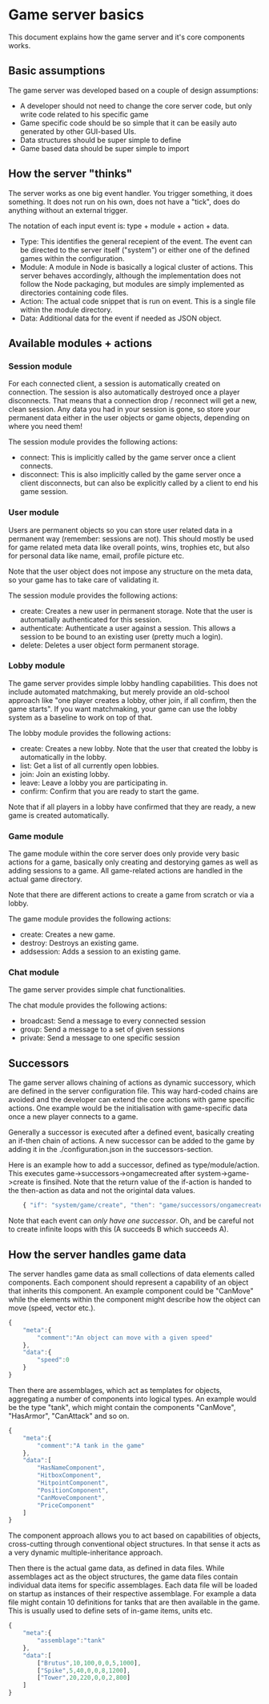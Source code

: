 # Game server basics

This document explains how the game server and it's core components works.

## Basic assumptions

The game server was developed based on a couple of design assumptions:

* A developer should not need to change the core server code, but only write code related to his specific game
* Game specific code should be so simple that it can be easily auto generated by other GUI-based UIs.
* Data structures should be super simple to define
* Game based data should be super simple to import

## How the server "thinks"

The server works as one big event handler. You trigger something, it does something. It does not run on his own, does not have a "tick", does do anything without an external trigger.

The notation of each input event is: type + module + action + data.

* Type: This identifies the general recepient of the event. The event can be directed to the server itself ("system") or either one of the defined games within the configuration.
* Module: A module in Node is basically a logical cluster of actions. This server behaves accordingly, although the implementation does not follow the Node packaging, but modules are simply implemented as directories containing code files.
* Action: The actual code snippet that is run on event. This is a single file within the module directory.
* Data: Additional data for the event if needed as JSON object.

## Available modules + actions

### Session module

For each connected client, a session is automatically created on connection. The session is also automatically destroyed once a player disconnects. That means that a connection drop / reconnect will get a new, clean session. Any data you had in your session is gone, so store your permanent data either in the user objects or game objects, depending on where you need them!

The session module provides the following actions:

* connect: This is implicitly called by the game server once a client connects.
* disconnect: This is also implicitly called by the game server once a client disconnects, but can also be explicitly called by a client to end his game session.

### User module

Users are permanent objects so you can store user related data in a permanent way (remember: sessions are not). This should mostly be used for game related meta data like overall points, wins, trophies etc, but also for personal data like name, email, profile picture etc.

Note that the user object does not impose any structure on the meta data, so your game has to take care of validating it.

The session module provides the following actions:

* create: Creates a new user in permanent storage. Note that the user is automatially authenticated for this session.
* authenticate: Authenticate a user against a session. This allows a session to be bound to an existing user (pretty much a login).
* delete: Deletes a user object form permanent storage.

### Lobby module

The game server provides simple lobby handling capabilities. This does not include automated matchmaking, but merely provide an old-school approach like "one player creates a lobby, other join, if all confirm, then the game starts". If you want matchmaking, your game can use the lobby system as a baseline to work on top of that.

The lobby module provides the following actions:

* create: Creates a new lobby. Note that the user that created the lobby is automatically in the lobby.
* list: Get a list of all currently open lobbies.
* join: Join an existing lobby.
* leave: Leave a lobby you are participating in.
* confirm: Confirm that you are ready to start the game.

Note that if all players in a lobby have confirmed that they are ready, a new game is created automatically.

### Game module

The game module within the core server does only provide very basic actions for a game, basically only creating and destorying games as well as adding sessions to a game. All game-related actions are handled in the actual game directory.

Note that there are different actions to create a game from scratch or via a lobby.

The game module provides the following actions:

* create: Creates a new game.
* destroy: Destroys an existing game.
* addsession: Adds a session to an existing game.

### Chat module

The game server provides simple chat functionalities.

The chat module provides the following actions:

* broadcast: Send a message to every connected session
* group: Send a message to a set of given sessions
* private: Send a message to one specific session

## Successors

The game server allows chaining of actions as dynamic successory, which are defined in the server configuration file. This way hard-coded chains are avoided and the developer can extend the core actions with game specific actions. One example would be the initialisation with game-specific data once a new player connects to a game.

Generally a successor is executed after a defined event, basically creating an if-then chain of actions. A new successor can be added to the game by adding it in the ./configuration.json in the successors-section.

Here is an example how to add a successor, defined as type/module/action. This executes game->successors->ongamecreated after system->game->create is finsihed. Note that the return value of the if-action is handed to the then-action as data and not the origintal data values.

```javascript
    { "if": "system/game/create", "then": "game/successors/ongamecreated" }
```

Note that each event can _only have one successor_. Oh, and be careful not to create infinite loops with this (A succeeds B which succeeds A).

## How the server handles game data

The server handles game data as small collections of data elements called components. Each component should represent a capability of an object that inherits this component. An example component could be "CanMove" while the elements within the component might describe how the object can move (speed, vector etc.).

```javascript
{
	"meta":{
		"comment":"An object can move with a given speed"
	},
	"data":{
		"speed":0
	}
}
```

Then there are assemblages, which act as templates for objects, aggregating a number of components into logical types. An example would be the type "tank", which might contain the components "CanMove", "HasArmor", "CanAttack" and so on.

```javascript
{
	"meta":{
		"comment":"A tank in the game"
	},
	"data":[
		"HasNameComponent",
		"HitboxComponent",
		"HitpointComponent",
		"PositionComponent",
		"CanMoveComponent",
		"PriceComponent"
	]
}
```

The component approach allows you to act based on capabilities of objects, cross-cutting through conventional object structures. In that sense it acts as a very dynamic multiple-inheritance approach.

Then there is the actual game data, as defined in data files. While assemblages act as the object structures, the game data files contain individual data items for specific assemblages. Each data file will be loaded on startup as instances of their respective assemblage. For example a data file might contain 10 definitions for tanks that are then available in the game. This is usually used to define sets of in-game items, units etc.

```javascript
{
	"meta":{
		"assemblage":"tank"
	},
	"data":[
		["Brutus",10,100,0,0,5,1000],
		["Spike",5,40,0,0,8,1200],
		["Tower",20,220,0,0,2,800]
	]
}
```
